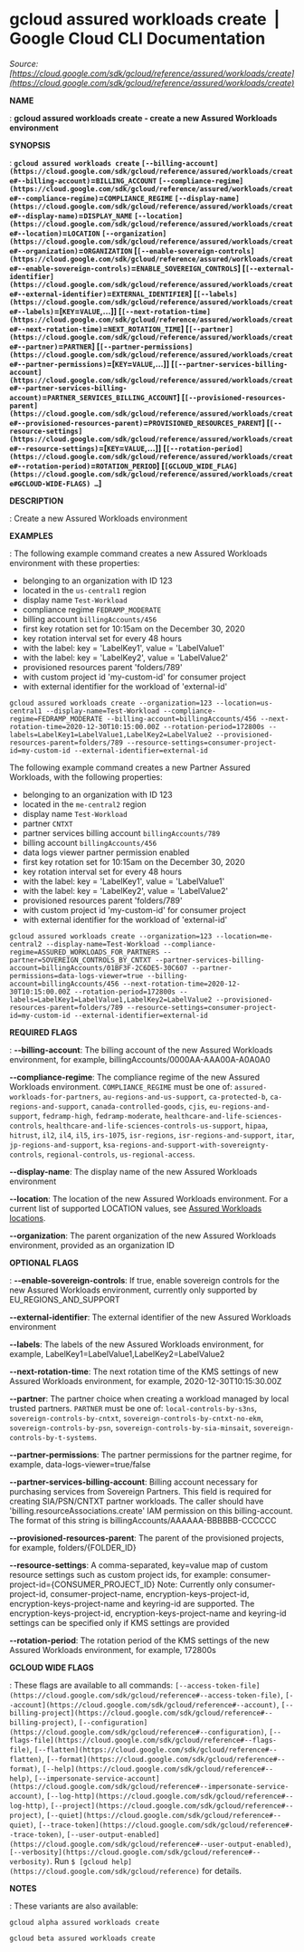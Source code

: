 # gcloud assured workloads create  |  Google Cloud CLI Documentation

*Source: [https://cloud.google.com/sdk/gcloud/reference/assured/workloads/create](https://cloud.google.com/sdk/gcloud/reference/assured/workloads/create)*

**NAME**

: **gcloud assured workloads create - create a new Assured Workloads environment**

**SYNOPSIS**

: **`gcloud assured workloads create` `[--billing-account](https://cloud.google.com/sdk/gcloud/reference/assured/workloads/create#--billing-account)`=`BILLING_ACCOUNT` `[--compliance-regime](https://cloud.google.com/sdk/gcloud/reference/assured/workloads/create#--compliance-regime)`=`COMPLIANCE_REGIME` `[--display-name](https://cloud.google.com/sdk/gcloud/reference/assured/workloads/create#--display-name)`=`DISPLAY_NAME` `[--location](https://cloud.google.com/sdk/gcloud/reference/assured/workloads/create#--location)`=`LOCATION` `[--organization](https://cloud.google.com/sdk/gcloud/reference/assured/workloads/create#--organization)`=`ORGANIZATION` [`[--enable-sovereign-controls](https://cloud.google.com/sdk/gcloud/reference/assured/workloads/create#--enable-sovereign-controls)`=`ENABLE_SOVEREIGN_CONTROLS`] [`[--external-identifier](https://cloud.google.com/sdk/gcloud/reference/assured/workloads/create#--external-identifier)`=`EXTERNAL_IDENTIFIER`] [`[--labels](https://cloud.google.com/sdk/gcloud/reference/assured/workloads/create#--labels)`=[`KEY`=`VALUE`,…]] [`[--next-rotation-time](https://cloud.google.com/sdk/gcloud/reference/assured/workloads/create#--next-rotation-time)`=`NEXT_ROTATION_TIME`] [`[--partner](https://cloud.google.com/sdk/gcloud/reference/assured/workloads/create#--partner)`=`PARTNER`] [`[--partner-permissions](https://cloud.google.com/sdk/gcloud/reference/assured/workloads/create#--partner-permissions)`=[`KEY`=`VALUE`,…]] [`[--partner-services-billing-account](https://cloud.google.com/sdk/gcloud/reference/assured/workloads/create#--partner-services-billing-account)`=`PARTNER_SERVICES_BILLING_ACCOUNT`] [`[--provisioned-resources-parent](https://cloud.google.com/sdk/gcloud/reference/assured/workloads/create#--provisioned-resources-parent)`=`PROVISIONED_RESOURCES_PARENT`] [`[--resource-settings](https://cloud.google.com/sdk/gcloud/reference/assured/workloads/create#--resource-settings)`=[`KEY`=`VALUE`,…]] [`[--rotation-period](https://cloud.google.com/sdk/gcloud/reference/assured/workloads/create#--rotation-period)`=`ROTATION_PERIOD`] [`[GCLOUD_WIDE_FLAG](https://cloud.google.com/sdk/gcloud/reference/assured/workloads/create#GCLOUD-WIDE-FLAGS) …`]**

**DESCRIPTION**

: Create a new Assured Workloads environment

**EXAMPLES**

: The following example command creates a new Assured Workloads environment with
these properties:

- belonging to an organization with ID 123
- located in the `us-central1` region
- display name `Test-Workload`
- compliance regime `FEDRAMP_MODERATE`
- billing account `billingAccounts/456`
- first key rotation set for 10:15am on the December 30, 2020
- key rotation interval set for every 48 hours
- with the label: key = 'LabelKey1', value = 'LabelValue1'
- with the label: key = 'LabelKey2', value = 'LabelValue2'
- provisioned resources parent 'folders/789'
- with custom project id 'my-custom-id' for consumer project
- with external identifier for the workload of 'external-id'

```
gcloud assured workloads create --organization=123 --location=us-central1 --display-name=Test-Workload --compliance-regime=FEDRAMP_MODERATE --billing-account=billingAccounts/456 --next-rotation-time=2020-12-30T10:15:00.00Z --rotation-period=172800s --labels=LabelKey1=LabelValue1,LabelKey2=LabelValue2 --provisioned-resources-parent=folders/789 --resource-settings=consumer-project-id=my-custom-id --external-identifier=external-id
```

The following example command creates a new Partner Assured Workloads, with the
following properties:

- belonging to an organization with ID 123
- located in the `me-central2` region
- display name `Test-Workload`
- partner `CNTXT`
- partner services billing account `billingAccounts/789`
- billing account `billingAccounts/456`
- data logs viewer partner permission enabled
- first key rotation set for 10:15am on the December 30, 2020
- key rotation interval set for every 48 hours
- with the label: key = 'LabelKey1', value = 'LabelValue1'
- with the label: key = 'LabelKey2', value = 'LabelValue2'
- provisioned resources parent 'folders/789'
- with custom project id 'my-custom-id' for consumer project
- with external identifier for the workload of 'external-id'

```
gcloud assured workloads create --organization=123 --location=me-central2 --display-name=Test-Workload --compliance-regime=ASSURED_WORKLOADS_FOR_PARTNERS --partner=SOVEREIGN_CONTROLS_BY_CNTXT --partner-services-billing-account=billingAccounts/01BF3F-2C6DE5-30C607 --partner-permissions=data-logs-viewer=true --billing-account=billingAccounts/456 --next-rotation-time=2020-12-30T10:15:00.00Z --rotation-period=172800s --labels=LabelKey1=LabelValue1,LabelKey2=LabelValue2 --provisioned-resources-parent=folders/789 --resource-settings=consumer-project-id=my-custom-id --external-identifier=external-id
```

**REQUIRED FLAGS**

: **--billing-account**:
The billing account of the new Assured Workloads environment, for example,
billingAccounts/0000AA-AAA00A-A0A0A0

**--compliance-regime**:
The compliance regime of the new Assured Workloads environment.
`COMPLIANCE_REGIME` must be one of:
`assured-workloads-for-partners`,
`au-regions-and-us-support`, `ca-protected-b`,
`ca-regions-and-support`, `canada-controlled-goods`,
`cjis`, `eu-regions-and-support`,
`fedramp-high`, `fedramp-moderate`,
`healthcare-and-life-sciences-controls`,
`healthcare-and-life-sciences-controls-us-support`,
`hipaa`, `hitrust`, `il2`, `il4`,
`il5`, `irs-1075`, `isr-regions`,
`isr-regions-and-support`, `itar`,
`jp-regions-and-support`,
`ksa-regions-and-support-with-sovereignty-controls`,
`regional-controls`, `us-regional-access`.

**--display-name**:
The display name of the new Assured Workloads environment

**--location**:
The location of the new Assured Workloads environment. For a current list of
supported LOCATION values, see [Assured
Workloads locations](https://cloud.google.com/assured-workloads/docs/locations).

**--organization**:
The parent organization of the new Assured Workloads environment, provided as an
organization ID

**OPTIONAL FLAGS**

: **--enable-sovereign-controls**:
If true, enable sovereign controls for the new Assured Workloads environment,
currently only supported by EU_REGIONS_AND_SUPPORT

**--external-identifier**:
The external identifier of the new Assured Workloads environment

**--labels**:
The labels of the new Assured Workloads environment, for example,
LabelKey1=LabelValue1,LabelKey2=LabelValue2

**--next-rotation-time**:
The next rotation time of the KMS settings of new Assured Workloads environment,
for example, 2020-12-30T10:15:30.00Z

**--partner**:
The partner choice when creating a workload managed by local trusted partners.
`PARTNER` must be one of:
`local-controls-by-s3ns`, `sovereign-controls-by-cntxt`,
`sovereign-controls-by-cntxt-no-ekm`,
`sovereign-controls-by-psn`,
`sovereign-controls-by-sia-minsait`,
`sovereign-controls-by-t-systems`.

**--partner-permissions**:
The partner permissions for the partner regime, for example,
data-logs-viewer=true/false

**--partner-services-billing-account**:
Billing account necessary for purchasing services from Sovereign Partners. This
field is required for creating SIA/PSN/CNTXT partner workloads. The caller
should have 'billing.resourceAssociations.create' IAM permission on this
billing-account. The format of this string is
billingAccounts/AAAAAA-BBBBBB-CCCCCC

**--provisioned-resources-parent**:
The parent of the provisioned projects, for example, folders/{FOLDER_ID}

**--resource-settings**:
A comma-separated, key=value map of custom resource settings such as custom
project ids, for example: consumer-project-id={CONSUMER_PROJECT_ID} Note:
Currently only consumer-project-id, consumer-project-name,
encryption-keys-project-id, encryption-keys-project-name and keyring-id are
supported. The encryption-keys-project-id, encryption-keys-project-name and
keyring-id settings can be specified only if KMS settings are provided

**--rotation-period**:
The rotation period of the KMS settings of the new Assured Workloads
environment, for example, 172800s

**GCLOUD WIDE FLAGS**

: These flags are available to all commands: `[--access-token-file](https://cloud.google.com/sdk/gcloud/reference#--access-token-file)`,
`[--account](https://cloud.google.com/sdk/gcloud/reference#--account)`, `[--billing-project](https://cloud.google.com/sdk/gcloud/reference#--billing-project)`,
`[--configuration](https://cloud.google.com/sdk/gcloud/reference#--configuration)`,
`[--flags-file](https://cloud.google.com/sdk/gcloud/reference#--flags-file)`,
`[--flatten](https://cloud.google.com/sdk/gcloud/reference#--flatten)`, `[--format](https://cloud.google.com/sdk/gcloud/reference#--format)`, `[--help](https://cloud.google.com/sdk/gcloud/reference#--help)`, `[--impersonate-service-account](https://cloud.google.com/sdk/gcloud/reference#--impersonate-service-account)`,
`[--log-http](https://cloud.google.com/sdk/gcloud/reference#--log-http)`,
`[--project](https://cloud.google.com/sdk/gcloud/reference#--project)`, `[--quiet](https://cloud.google.com/sdk/gcloud/reference#--quiet)`, `[--trace-token](https://cloud.google.com/sdk/gcloud/reference#--trace-token)`, `[--user-output-enabled](https://cloud.google.com/sdk/gcloud/reference#--user-output-enabled)`,
`[--verbosity](https://cloud.google.com/sdk/gcloud/reference#--verbosity)`.
Run `$ [gcloud help](https://cloud.google.com/sdk/gcloud/reference)` for details.

**NOTES**

: These variants are also available:

```
gcloud alpha assured workloads create
```

```
gcloud beta assured workloads create
```